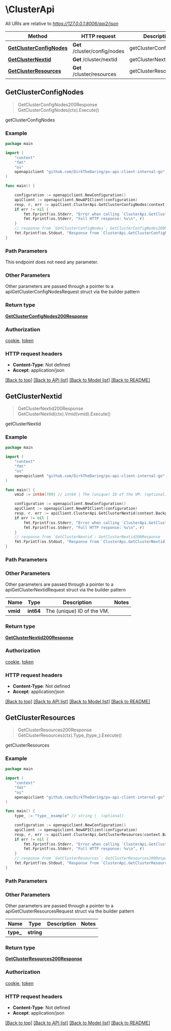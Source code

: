 # \ClusterApi

All URIs are relative to *https://127.0.0.1:8006/api2/json*

Method | HTTP request | Description
------------- | ------------- | -------------
[**GetClusterConfigNodes**](ClusterApi.md#GetClusterConfigNodes) | **Get** /cluster/config/nodes | getClusterConfigNodes
[**GetClusterNextid**](ClusterApi.md#GetClusterNextid) | **Get** /cluster/nextid | getClusterNextid
[**GetClusterResources**](ClusterApi.md#GetClusterResources) | **Get** /cluster/resources | getClusterResources



## GetClusterConfigNodes

> GetClusterConfigNodes200Response GetClusterConfigNodes(ctx).Execute()

getClusterConfigNodes



### Example

```go
package main

import (
    "context"
    "fmt"
    "os"
    openapiclient "github.com/DirkTheDaring/px-api-client-internal-go"
)

func main() {

    configuration := openapiclient.NewConfiguration()
    apiClient := openapiclient.NewAPIClient(configuration)
    resp, r, err := apiClient.ClusterApi.GetClusterConfigNodes(context.Background()).Execute()
    if err != nil {
        fmt.Fprintf(os.Stderr, "Error when calling `ClusterApi.GetClusterConfigNodes``: %v\n", err)
        fmt.Fprintf(os.Stderr, "Full HTTP response: %v\n", r)
    }
    // response from `GetClusterConfigNodes`: GetClusterConfigNodes200Response
    fmt.Fprintf(os.Stdout, "Response from `ClusterApi.GetClusterConfigNodes`: %v\n", resp)
}
```

### Path Parameters

This endpoint does not need any parameter.

### Other Parameters

Other parameters are passed through a pointer to a apiGetClusterConfigNodesRequest struct via the builder pattern


### Return type

[**GetClusterConfigNodes200Response**](GetClusterConfigNodes200Response.md)

### Authorization

[cookie](../README.md#cookie), [token](../README.md#token)

### HTTP request headers

- **Content-Type**: Not defined
- **Accept**: application/json

[[Back to top]](#) [[Back to API list]](../README.md#documentation-for-api-endpoints)
[[Back to Model list]](../README.md#documentation-for-models)
[[Back to README]](../README.md)


## GetClusterNextid

> GetClusterNextid200Response GetClusterNextid(ctx).Vmid(vmid).Execute()

getClusterNextid



### Example

```go
package main

import (
    "context"
    "fmt"
    "os"
    openapiclient "github.com/DirkTheDaring/px-api-client-internal-go"
)

func main() {
    vmid := int64(789) // int64 | The (unique) ID of the VM. (optional)

    configuration := openapiclient.NewConfiguration()
    apiClient := openapiclient.NewAPIClient(configuration)
    resp, r, err := apiClient.ClusterApi.GetClusterNextid(context.Background()).Vmid(vmid).Execute()
    if err != nil {
        fmt.Fprintf(os.Stderr, "Error when calling `ClusterApi.GetClusterNextid``: %v\n", err)
        fmt.Fprintf(os.Stderr, "Full HTTP response: %v\n", r)
    }
    // response from `GetClusterNextid`: GetClusterNextid200Response
    fmt.Fprintf(os.Stdout, "Response from `ClusterApi.GetClusterNextid`: %v\n", resp)
}
```

### Path Parameters



### Other Parameters

Other parameters are passed through a pointer to a apiGetClusterNextidRequest struct via the builder pattern


Name | Type | Description  | Notes
------------- | ------------- | ------------- | -------------
 **vmid** | **int64** | The (unique) ID of the VM. | 

### Return type

[**GetClusterNextid200Response**](GetClusterNextid200Response.md)

### Authorization

[cookie](../README.md#cookie), [token](../README.md#token)

### HTTP request headers

- **Content-Type**: Not defined
- **Accept**: application/json

[[Back to top]](#) [[Back to API list]](../README.md#documentation-for-api-endpoints)
[[Back to Model list]](../README.md#documentation-for-models)
[[Back to README]](../README.md)


## GetClusterResources

> GetClusterResources200Response GetClusterResources(ctx).Type_(type_).Execute()

getClusterResources



### Example

```go
package main

import (
    "context"
    "fmt"
    "os"
    openapiclient "github.com/DirkTheDaring/px-api-client-internal-go"
)

func main() {
    type_ := "type__example" // string |  (optional)

    configuration := openapiclient.NewConfiguration()
    apiClient := openapiclient.NewAPIClient(configuration)
    resp, r, err := apiClient.ClusterApi.GetClusterResources(context.Background()).Type_(type_).Execute()
    if err != nil {
        fmt.Fprintf(os.Stderr, "Error when calling `ClusterApi.GetClusterResources``: %v\n", err)
        fmt.Fprintf(os.Stderr, "Full HTTP response: %v\n", r)
    }
    // response from `GetClusterResources`: GetClusterResources200Response
    fmt.Fprintf(os.Stdout, "Response from `ClusterApi.GetClusterResources`: %v\n", resp)
}
```

### Path Parameters



### Other Parameters

Other parameters are passed through a pointer to a apiGetClusterResourcesRequest struct via the builder pattern


Name | Type | Description  | Notes
------------- | ------------- | ------------- | -------------
 **type_** | **string** |  | 

### Return type

[**GetClusterResources200Response**](GetClusterResources200Response.md)

### Authorization

[cookie](../README.md#cookie), [token](../README.md#token)

### HTTP request headers

- **Content-Type**: Not defined
- **Accept**: application/json

[[Back to top]](#) [[Back to API list]](../README.md#documentation-for-api-endpoints)
[[Back to Model list]](../README.md#documentation-for-models)
[[Back to README]](../README.md)

